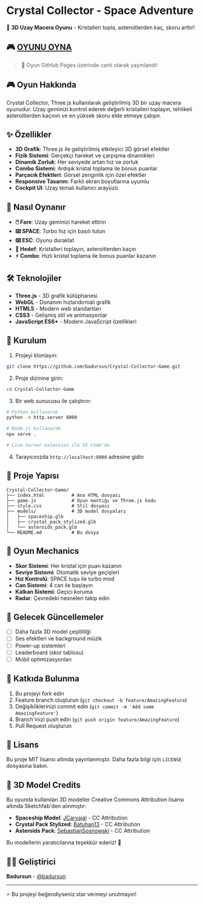 # Crystal Collector - Space Adventure

🚀 **3D Uzay Macera Oyunu** - Kristalleri topla, asteroitlerden kaç, skoru arttır!

## 🎮 [OYUNU OYNA](https://badursun.github.io/Crystal-Collector-Game/) 

> 🌟 Oyun GitHub Pages üzerinde canlı olarak yayınlandı!

## 🎮 Oyun Hakkında

Crystal Collector, Three.js kullanılarak geliştirilmiş 3D bir uzay macera oyunudur. Uzay geminizi kontrol ederek değerli kristalleri toplayın, tehlikeli asteroitlerden kaçının ve en yüksek skoru elde etmeye çalışın.

## ✨ Özellikler

- **3D Grafik**: Three.js ile geliştirilmiş etkileyici 3D görsel efektler
- **Fizik Sistemi**: Gerçekçi hareket ve çarpışma dinamikleri  
- **Dinamik Zorluk**: Her seviyede artan hız ve zorluk
- **Combo Sistemi**: Ardışık kristal toplama ile bonus puanlar
- **Parçacık Efektleri**: Görsel zenginlik için özel efektler
- **Responsive Tasarım**: Farklı ekran boyutlarına uyumlu
- **Cockpit UI**: Uzay temalı kullanıcı arayüzü

## 🎯 Nasıl Oynanır

- **🖱️ Fare**: Uzay geminizi hareket ettirin
- **⌨️ SPACE**: Turbo hız için basılı tutun
- **⌨️ ESC**: Oyunu duraklat
- **💎 Hedef**: Kristalleri toplayın, asteroitlerden kaçın
- **⚡ Combo**: Hızlı kristal toplama ile bonus puanlar kazanın

## 🛠️ Teknolojiler

- **Three.js** - 3D grafik kütüphanesi
- **WebGL** - Donanım hızlandırmalı grafik
- **HTML5** - Modern web standartları
- **CSS3** - Gelişmiş stil ve animasyonlar
- **JavaScript ES6+** - Modern JavaScript özellikleri

## 🚀 Kurulum

1. Projeyi klonlayın:
```bash
git clone https://github.com/badursun/Crystal-Collector-Game.git
```

2. Proje dizinine girin:
```bash
cd Crystal-Collector-Game
```

3. Bir web sunucusu ile çalıştırın:
```bash
# Python kullanarak
python -m http.server 8000

# Node.js kullanarak  
npx serve .

# Live Server extension ile VS Code'da
```

4. Tarayıcınızda `http://localhost:8000` adresine gidin

## 📁 Proje Yapısı

```
Crystal-Collector-Game/
├── index.html          # Ana HTML dosyası
├── game.js             # Oyun mantığı ve Three.js kodu
├── style.css           # Stil dosyası
├── models/             # 3D model dosyaları
│   ├── spaceship.glb
│   ├── crystal_pack_stylized.glb
│   └── asteroids_pack.glb
└── README.md           # Bu dosya
```

## 🎨 Oyun Mechanics

- **Skor Sistemi**: Her kristal için puan kazanın
- **Seviye Sistemi**: Otomatik seviye geçişleri
- **Hız Kontrolü**: SPACE tuşu ile turbo mod
- **Can Sistemi**: 4 can ile başlayın
- **Kalkan Sistemi**: Geçici koruma
- **Radar**: Çevredeki nesneleri takip edin

## 🌟 Gelecek Güncellemeler

- [ ] Daha fazla 3D model çeşitliliği
- [ ] Ses efektleri ve background müzik
- [ ] Power-up sistemleri
- [ ] Leaderboard (skor tablosu)
- [ ] Mobil optimizasyonları

## 🤝 Katkıda Bulunma

1. Bu projeyi fork edin
2. Feature branch oluşturun (`git checkout -b feature/AmazingFeature`)
3. Değişikliklerinizi commit edin (`git commit -m 'Add some AmazingFeature'`)
4. Branch'inizi push edin (`git push origin feature/AmazingFeature`)
5. Pull Request oluşturun

## 📝 Lisans

Bu proje MIT lisansı altında yayınlanmıştır. Daha fazla bilgi için `LICENSE` dosyasına bakın.

## 🎨 3D Model Credits

Bu oyunda kullanılan 3D modeller Creative Commons Attribution lisansı altında Sketchfab'den alınmıştır:

- **Spaceship Model**: [JCarvajal](https://sketchfab.com/3d-models/spaceship-00c7005a1ae74487874a9f518cc25d24) - CC Attribution
- **Crystal Pack Stylized**: [Batuhan13](https://sketchfab.com/3d-models/crystal-pack-stylized-6e4fb0784b264c62858763f394b0f169) - CC Attribution  
- **Asteroids Pack**: [SebastianSosnowski](https://sketchfab.com/3d-models/asteroids-pack-rocky-version-adde1ecf129e4509be8af61b84bafa85) - CC Attribution

Bu modellerin yaratıcılarına teşekkür ederiz! 🙏

## 👨‍💻 Geliştirici

**Badursun** - [@badursun](https://github.com/badursun)

---

⭐ Bu projeyi beğendiyseniz star vermeyi unutmayın!

